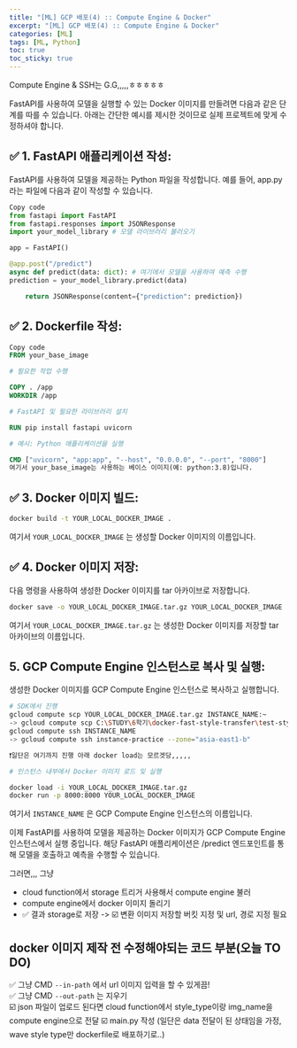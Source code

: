 ```yaml
---
title: "[ML] GCP 배포(4) :: Compute Engine & Docker"
excerpt: "[ML] GCP 배포(4) :: Compute Engine & Docker"
categories: [ML]
tags: [ML, Python]
toc: true
toc_sticky: true
---
```


Compute Engine & SSH는 G.G,,,,,ㅎㅎㅎㅎㅎ <br>

FastAPI를 사용하여 모델을 실행할 수 있는 Docker 이미지를 만들려면 다음과 같은 단계를 따를 수 있습니다. 아래는 간단한 예시를 제시한 것이므로 실제 프로젝트에 맞게 수정하셔야 합니다.

## ✅ 1. FastAPI 애플리케이션 작성:

FastAPI를 사용하여 모델을 제공하는 Python 파일을 작성합니다. 예를 들어, app.py라는 파일에 다음과 같이 작성할 수 있습니다.

```python
Copy code
from fastapi import FastAPI
from fastapi.responses import JSONResponse
import your_model_library # 모델 라이브러리 불러오기

app = FastAPI()

@app.post("/predict")
async def predict(data: dict): # 여기에서 모델을 사용하여 예측 수행
prediction = your_model_library.predict(data)

    return JSONResponse(content={"prediction": prediction})
```

## ✅ 2. Dockerfile 작성:

```Dockerfile
Copy code
FROM your_base_image

# 필요한 작업 수행

COPY . /app
WORKDIR /app

# FastAPI 및 필요한 라이브러리 설치

RUN pip install fastapi uvicorn

# 예시: Python 애플리케이션을 실행

CMD ["uvicorn", "app:app", "--host", "0.0.0.0", "--port", "8000"]
여기서 your_base_image는 사용하는 베이스 이미지(예: python:3.8)입니다.
```

## ✅ 3. Docker 이미지 빌드:

```bash
docker build -t YOUR_LOCAL_DOCKER_IMAGE .
```

여기서 `YOUR_LOCAL_DOCKER_IMAGE` 는 생성할 Docker 이미지의 이름입니다.

## ✅ 4. Docker 이미지 저장:

다음 명령을 사용하여 생성한 Docker 이미지를 tar 아카이브로 저장합니다.

```bash
docker save -o YOUR_LOCAL_DOCKER_IMAGE.tar.gz YOUR_LOCAL_DOCKER_IMAGE
```

여기서 `YOUR_LOCAL_DOCKER_IMAGE.tar.gz` 는 생성한 Docker 이미지를 저장할 tar 아카이브의 이름입니다.

## 5. GCP Compute Engine 인스턴스로 복사 및 실행:

생성한 Docker 이미지를 GCP Compute Engine 인스턴스로 복사하고 실행합니다.

```bash
# SDK에서 진행
gcloud compute scp YOUR_LOCAL_DOCKER_IMAGE.tar.gz INSTANCE_NAME:~
-> gcloud compute scp C:\STUDY\6학기\docker-fast-style-transfer\test-style-transfer.tar.gz instance-practice:~ --zone="asia-east1-b"
gcloud compute ssh INSTANCE_NAME
-> gcloud compute ssh instance-practice --zone="asia-east1-b"

❗일단은 여기까지 진행 아래 docker load는 모르겟당,,,,,

# 인스턴스 내부에서 Docker 이미지 로드 및 실행

docker load -i YOUR_LOCAL_DOCKER_IMAGE.tar.gz
docker run -p 8000:8000 YOUR_LOCAL_DOCKER_IMAGE
```

여기서 `INSTANCE_NAME` 은 GCP Compute Engine 인스턴스의 이름입니다.

이제 FastAPI를 사용하여 모델을 제공하는 Docker 이미지가 GCP Compute Engine 인스턴스에서 실행 중입니다. 해당 FastAPI 애플리케이션은 /predict 엔드포인트를 통해 모델을 호출하고 예측을 수행할 수 있습니다. <br>

그러면,,, 그냥

- cloud function에서 storage 트리거 사용해서 compute engine 불러
- compute engine에서 docker 이미지 돌리기
- ✅ 결과 storage로 저장 -> ☑️ 변환 이미지 저장할 버킷 지정 및 url, 경로 지정 필요

## docker 이미지 제작 전 수정해야되는 코드 부분(오늘 TO DO)

✅ 그냥 CMD `--in-path` 에서 url 이미지 입력을 할 수 있게끔! <br>
✅ 그냥 CMD `--out-path` 는 지우기 <br>
☑️ json 파일이 업로드 된다면 cloud function에서 style_type이랑 img_name을 compute engine으로 전달
☑️ main.py 작성 (일단은 data 전달이 된 상태임을 가정, wave style type만 dockerfile로 배포하기로..)
